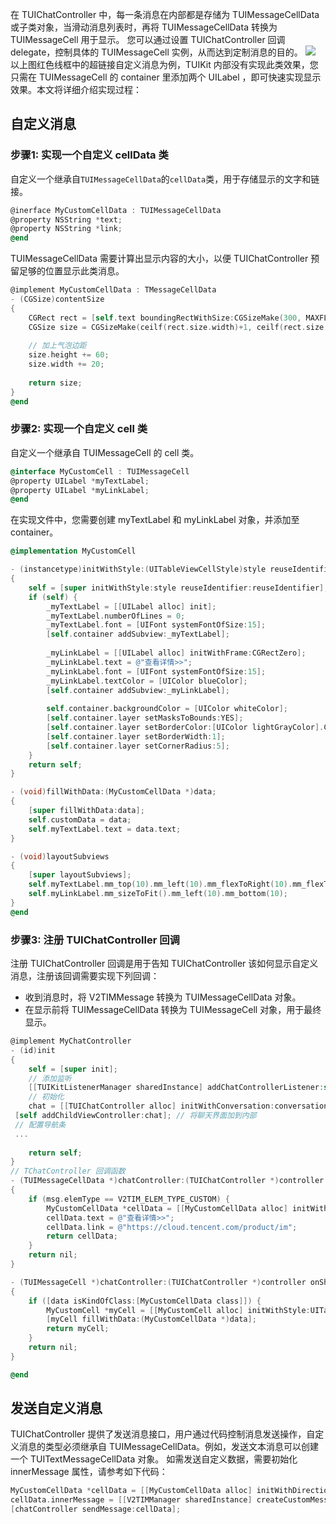 ﻿在 TUIChatController 中，每一条消息在内部都是存储为 TUIMessageCellData 或子类对象，当滑动消息列表时，再将 TUIMessageCellData 转换为 TUIMessageCell 用于显示。
您可以通过设置 TUIChatController 回调 delegate，控制具体的 TUIMessageCell 实例，从而达到定制消息的目的。
![](https://main.qcloudimg.com/raw/77082a09b210baae30e41ce35e07af6b.png)
以上图红色线框中的超链接自定义消息为例，TUIKit 内部没有实现此类效果，您只需在 TUIMessageCell 的 container 里添加两个 UILabel ，即可快速实现显示效果。本文将详细介绍实现过程：

## 自定义消息
### 步骤1: 实现一个自定义 cellData 类
自定义一个继承自`TUIMessageCellData`的`cellData`类，用于存储显示的文字和链接。

```objectivec
@inerface MyCustomCellData : TUIMessageCellData
@property NSString *text;
@property NSString *link;
@end
```

TUIMessageCellData 需要计算出显示内容的大小，以便 TUIChatController 预留足够的位置显示此类消息。

```objectivec
@implement MyCustomCellData : TMessageCellData
- (CGSize)contentSize
{
    CGRect rect = [self.text boundingRectWithSize:CGSizeMake(300, MAXFLOAT) options:NSStringDrawingUsesLineFragmentOrigin | NSStringDrawingUsesFontLeading attributes:@{ NSFontAttributeName : [UIFont systemFontOfSize:15] } context:nil];
    CGSize size = CGSizeMake(ceilf(rect.size.width)+1, ceilf(rect.size.height));
    
    // 加上气泡边距
    size.height += 60;
    size.width += 20;
    
    return size;
}
@end
```


### 步骤2: 实现一个自定义 cell 类

自定义一个继承自 TUIMessageCell 的 cell 类。

```objectivec
@interface MyCustomCell : TUIMessageCell
@property UILabel *myTextLabel;
@property UILabel *myLinkLabel;
@end
```

在实现文件中，您需要创建 myTextLabel 和 myLinkLabel 对象，并添加至 container。

```objectivec
@implementation MyCustomCell

- (instancetype)initWithStyle:(UITableViewCellStyle)style reuseIdentifier:(NSString *)reuseIdentifier
{
    self = [super initWithStyle:style reuseIdentifier:reuseIdentifier];
    if (self) {
        _myTextLabel = [[UILabel alloc] init];
        _myTextLabel.numberOfLines = 0;
        _myTextLabel.font = [UIFont systemFontOfSize:15];
        [self.container addSubview:_myTextLabel];
        
        _myLinkLabel = [[UILabel alloc] initWithFrame:CGRectZero];
        _myLinkLabel.text = @"查看详情>>";
        _myLinkLabel.font = [UIFont systemFontOfSize:15];
        _myLinkLabel.textColor = [UIColor blueColor];
        [self.container addSubview:_myLinkLabel];
        
        self.container.backgroundColor = [UIColor whiteColor];
        [self.container.layer setMasksToBounds:YES];
        [self.container.layer setBorderColor:[UIColor lightGrayColor].CGColor];
        [self.container.layer setBorderWidth:1];
        [self.container.layer setCornerRadius:5];
    }
    return self;
}

- (void)fillWithData:(MyCustomCellData *)data;
{
    [super fillWithData:data];
    self.customData = data;
    self.myTextLabel.text = data.text;
}

- (void)layoutSubviews
{
    [super layoutSubviews];
    self.myTextLabel.mm_top(10).mm_left(10).mm_flexToRight(10).mm_flexToBottom(50);
    self.myLinkLabel.mm_sizeToFit().mm_left(10).mm_bottom(10);
}
@end
```


### 步骤3: 注册 TUIChatController 回调

注册 TUIChatController 回调是用于告知 TUIChatController 该如何显示自定义消息，注册该回调需要实现下列回调：
- 收到消息时，将 V2TIMMessage 转换为 TUIMessageCellData 对象。
- 在显示前将 TUIMessageCellData 转换为 TUIMessageCell 对象，用于最终显示。

```objectivec
@implement MyChatController
- (id)init
{
	self = [super init];
	// 添加监听
	[[TUIKitListenerManager sharedInstance] addChatControllerListener:self];
	// 初始化
	chat = [[TUIChatController alloc] initWithConversation:conversationData]; // conversationData 为当前会话数据，包括 groupID、userID 等，可以在会话列表获取
 [self addChildViewController:chat]; // 将聊天界面加到内部
 // 配置导航条
 ...
    
    return self;
}
// TChatController 回调函数
- (TUIMessageCellData *)chatController:(TUIChatController *)controller onNewMessage:(V2TIMMessage *)msg
{
    if (msg.elemType == V2TIM_ELEM_TYPE_CUSTOM) {
        MyCustomCellData *cellData = [[MyCustomCellData alloc] initWithDirection:msg.isSelf ? MsgDirectionOutgoing : MsgDirectionIncoming];
        cellData.text = @"查看详情>>";
        cellData.link = @"https://cloud.tencent.com/product/im";
        return cellData;
    }
    return nil;
}

- (TUIMessageCell *)chatController:(TUIChatController *)controller onShowMessageData:(TUIMessageCellData *)data
{
    if ([data isKindOfClass:[MyCustomCellData class]]) {
        MyCustomCell *myCell = [[MyCustomCell alloc] initWithStyle:UITableViewCellStyleDefault reuseIdentifier:@"MyCell"];
        [myCell fillWithData:(MyCustomCellData *)data];
        return myCell;
    }
    return nil;
}

@end
```


## 发送自定义消息

TUIChatController 提供了发送消息接口，用户通过代码控制消息发送操作，自定义消息的类型必须继承自 TUIMessageCellData。例如，发送文本消息可以创建一个 TUITextMessageCellData 对象。
如需发送自定义数据，需要初始化 innerMessage 属性，请参考如下代码：

```objectivec
MyCustomCellData *cellData = [[MyCustomCellData alloc] initWithDirection:MsgDirectionOutgoing];       
cellData.innerMessage = [[V2TIMManager sharedInstance] createCustomMessage:data]; // data 为自定义二进制数据
[chatController sendMessage:cellData];
```


